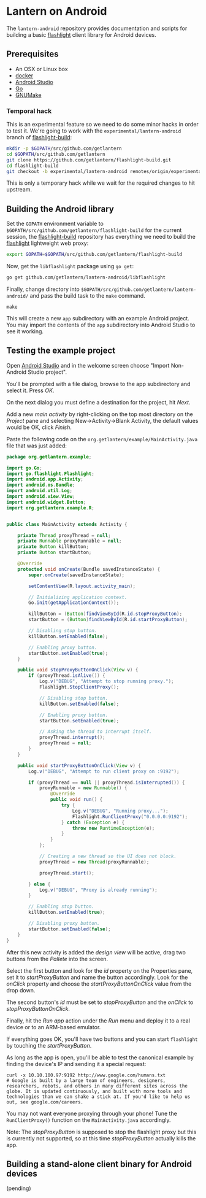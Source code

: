 # Lantern on Android

The `lantern-android` repository provides documentation and scripts for
building a basic [flashlight][1] client library for Android devices.

## Prerequisites

* An OSX or Linux box
* [docker][2]
* [Android Studio][3]
* [Go][4]
* [GNUMake][6]

### Temporal hack

This is an experimental feature so we need to do some minor hacks in order to
test it. We're going to work with the `experimental/lantern-android` branch of
[flashlight-build][5]:

```sh
mkdir -p $GOPATH/src/github.com/getlantern
cd $GOPATH/src/github.com/getlantern
git clone https://github.com/getlantern/flashlight-build.git
cd flashlight-build
git checkout -b experimental/lantern-android remotes/origin/experimental/lantern-android
```

This is only a temporary hack while we wait for the required changes to hit
upstream.

## Building the Android library

Set the `GOPATH` environment variable to
`$GOPATH/src/github.com/getlantern/flashlight-build` for the current session,
the [flashlight-build][5] repository has everything we need to build the
[flashlight][1] lightweight web proxy:

```sh
export GOPATH=$GOPATH/src/github.com/getlantern/flashlight-build
```

Now, get the `libflashlight` package using `go get`:

```sh
go get github.com/getlantern/lantern-android/libflashlight
```

Finally, change directory into
`$GOPATH/src/github.com/getlantern/lantern-android/` and pass the build task to
the `make` command.

```
make
```

This will create a new `app` subdirectory with an example Android project. You
may import the contents of the `app` subdirectory into Android Studio to see it
working.

## Testing the example project

Open [Android Studio][3] and in the welcome screen choose "Import Non-Android
Studio project".

You'll be prompted with a file dialog, browse to the app subdirectory and
select it. Press *OK*.

On the next dialog you must define a destination for the project, hit *Next*.

Add a new *main activity* by right-clicking on the top most directory on the
*Project* pane and selecting New->Activity->Blank Activity, the default values
would be OK, click *Finish*.

Paste the following code on the `org.getlantern/example/MainActivity.java` file
that was just added:

```java
package org.getlantern.example;

import go.Go;
import go.flashlight.Flashlight;
import android.app.Activity;
import android.os.Bundle;
import android.util.Log;
import android.view.View;
import android.widget.Button;
import org.getlantern.example.R;


public class MainActivity extends Activity {

    private Thread proxyThread = null;
    private Runnable proxyRunnable = null;
    private Button killButton;
    private Button startButton;

    @Override
    protected void onCreate(Bundle savedInstanceState) {
        super.onCreate(savedInstanceState);

        setContentView(R.layout.activity_main);

        // Initializing application context.
        Go.init(getApplicationContext());

        killButton = (Button)findViewById(R.id.stopProxyButton);
        startButton = (Button)findViewById(R.id.startProxyButton);

        // Disabling stop button.
        killButton.setEnabled(false);

        // Enabling proxy button.
        startButton.setEnabled(true);
    }

    public void stopProxyButtonOnClick(View v) {
        if (proxyThread.isAlive()) {
            Log.v("DEBUG", "Attempt to stop running proxy.");
            Flashlight.StopClientProxy();

            // Disabling stop button.
            killButton.setEnabled(false);

            // Enabling proxy button.
            startButton.setEnabled(true);

            // Asking the thread to interrupt itself.
            proxyThread.interrupt();
            proxyThread = null;
        }
    }

    public void startProxyButtonOnClick(View v) {
        Log.v("DEBUG", "Attempt to run client proxy on :9192");

        if (proxyThread == null || proxyThread.isInterrupted()) {
            proxyRunnable = new Runnable() {
                @Override
                public void run() {
                    try {
                        Log.v("DEBUG", "Running proxy...");
                        Flashlight.RunClientProxy("0.0.0.0:9192");
                    } catch (Exception e) {
                        throw new RuntimeException(e);
                    }
                }
            };

            // Creating a new thread so the UI does not block.
            proxyThread = new Thread(proxyRunnable);

            proxyThread.start();

        } else {
            Log.v("DEBUG", "Proxy is already running");
        }

        // Enabling stop button.
        killButton.setEnabled(true);

        // Disabling proxy button.
        startButton.setEnabled(false);
    }
}
```

After this new activity is added the *design view* will be active, drag two
buttons from the *Pallete* into the screen.

Select the first button and look for the *id* property on the Properties pane,
set it to *startProxyButton* and name the button accordingly. Look for the
*onClick* property and choose the *startProxyButtonOnClick* value from the drop
down.

The second button's *id* must be set to *stopProxyButton* and the *onClick* to
*stopProxyButtonOnClick*.

Finally, hit the *Run app* action under the *Run* menu and deploy it to a real
device or to an ARM-based emulator.

If everything goes OK, you'll have two buttons and you can start `flashlight`
by touching the *startProxyButton*.

As long as the app is open, you'll be able to test the canonical example by
finding the device's IP and sending it a special request:

```
curl -x 10.10.100.97:9192 http://www.google.com/humans.txt
# Google is built by a large team of engineers, designers, researchers, robots, and others in many different sites across the globe. It is updated continuously, and built with more tools and technologies than we can shake a stick at. If you'd like to help us out, see google.com/careers.
```

You may not want everyone proxying through your phone! Tune the
`RunClientProxy()` function on the `MainActivity.java` accordingly.

Note: The *stopProxyButton* is supposed to stop the flashlight proxy but this
is currently not supported, so at this time *stopProxyButton* actually kills
the app.

## Building a stand-alone client binary for Android devices

(pending)

[1]: https://github.com/getlantern/flashlight
[2]: https://www.docker.com/
[3]: http://developer.android.com/tools/studio/index.html
[4]: http://golang.org/
[5]: https://github.com/getlantern/flashlight-build
[6]: http://www.gnu.org/software/make/
